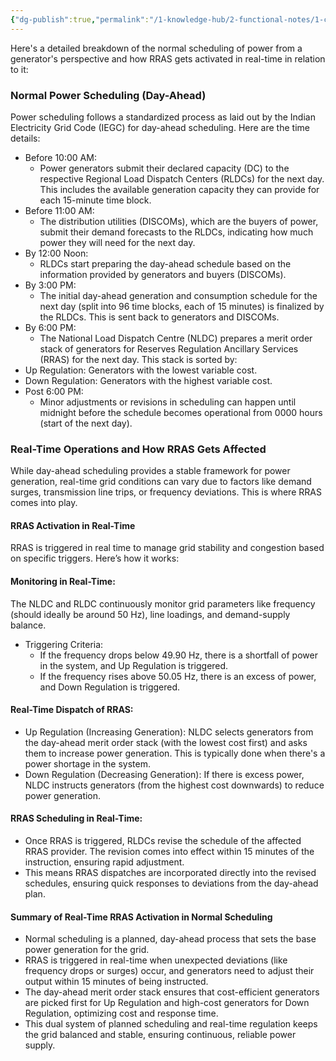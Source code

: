 ```yaml
---
{"dg-publish":true,"permalink":"/1-knowledge-hub/2-functional-notes/1-career-notes/2-general-technical-notes/1-power-plant-business-market/normal-power-scheduling/","noteIcon":""}
---
```


Here's a detailed breakdown of the normal scheduling of power from a generator's perspective and how RRAS gets activated in real-time in relation to it:

### Normal Power Scheduling (Day-Ahead)
Power scheduling follows a standardized process as laid out by the Indian Electricity Grid Code (IEGC) for day-ahead scheduling. Here are the time details:
- Before 10:00 AM: 
	- Power generators submit their declared capacity (DC) to the respective Regional Load Dispatch Centers (RLDCs) for the next day. This includes the available generation capacity they can provide for each 15-minute time block.
- Before 11:00 AM: 
	- The distribution utilities (DISCOMs), which are the buyers of power, submit their demand forecasts to the RLDCs, indicating how much power they will need for the next day.
- By 12:00 Noon: 
	- RLDCs start preparing the day-ahead schedule based on the information provided by generators and buyers (DISCOMs).
- By 3:00 PM: 
	- The initial day-ahead generation and consumption schedule for the next day (split into 96 time blocks, each of 15 minutes) is finalized by the RLDCs. This is sent back to generators and DISCOMs.
- By 6:00 PM: 
	- The National Load Dispatch Centre (NLDC) prepares a merit order stack of generators for Reserves Regulation Ancillary Services (RRAS) for the next day. This stack is sorted by:
- Up Regulation: Generators with the lowest variable cost.
- Down Regulation: Generators with the highest variable cost.
- Post 6:00 PM: 
	- Minor adjustments or revisions in scheduling can happen until midnight before the schedule becomes operational from 0000 hours (start of the next day).
### Real-Time Operations and How RRAS Gets Affected
While day-ahead scheduling provides a stable framework for power generation, real-time grid conditions can vary due to factors like demand surges, transmission line trips, or frequency deviations. This is where RRAS comes into play.

#### RRAS Activation in Real-Time
RRAS is triggered in real time to manage grid stability and congestion based on specific triggers. Here’s how it works:

#### Monitoring in Real-Time:
The NLDC and RLDC continuously monitor grid parameters like frequency (should ideally be around 50 Hz), line loadings, and demand-supply balance.

- Triggering Criteria:
	- If the frequency drops below 49.90 Hz, there is a shortfall of power in the system, and Up Regulation is triggered.
	- If the frequency rises above 50.05 Hz, there is an excess of power, and Down Regulation is triggered.
#### Real-Time Dispatch of RRAS:
- Up Regulation (Increasing Generation): NLDC selects generators from the day-ahead merit order stack (with the lowest cost first) and asks them to increase power generation. This is typically done when there's a power shortage in the system.
- Down Regulation (Decreasing Generation): If there is excess power, NLDC instructs generators (from the highest cost downwards) to reduce power generation.
#### RRAS Scheduling in Real-Time:
- Once RRAS is triggered, RLDCs revise the schedule of the affected RRAS provider. The revision comes into effect within 15 minutes of the instruction, ensuring rapid adjustment.
- This means RRAS dispatches are incorporated directly into the revised schedules, ensuring quick responses to deviations from the day-ahead plan.
#### Summary of Real-Time RRAS Activation in Normal Scheduling
- Normal scheduling is a planned, day-ahead process that sets the base power generation for the grid.
- RRAS is triggered in real-time when unexpected deviations (like frequency drops or surges) occur, and generators need to adjust their output within 15 minutes of being instructed.
- The day-ahead merit order stack ensures that cost-efficient generators are picked first for Up Regulation and high-cost generators for Down Regulation, optimizing cost and response time.
- This dual system of planned scheduling and real-time regulation keeps the grid balanced and stable, ensuring continuous, reliable power supply.

